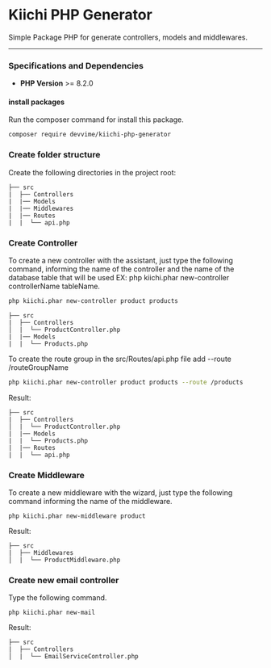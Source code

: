 # Kiichi PHP Generator

Simple Package PHP for generate controllers, models and middlewares.

***

### Specifications and Dependencies

- **PHP Version** >= 8.2.0

#### install packages

Run the composer command for install this package.

```
composer require devvime/kiichi-php-generator
```

### Create folder structure

Create the following directories in the project root:

```
├── src
|  ├── Controllers
|  |── Models
|  |── Middlewares
|  |── Routes
|  |  └── api.php
```

### Create Controller

To create a new controller with the assistant, just type the following command, informing the name of the controller and the name of the database table that will be used
EX: php kiichi.phar new-controller controllerName tableName.

```bash
php kiichi.phar new-controller product products
```

```
├── src
|  ├── Controllers
│  |  └── ProductController.php
|  |── Models
|  |  └── Products.php
```

To create the route group in the src/Routes/api.php file add --route /routeGroupName

```bash
php kiichi.phar new-controller product products --route /products
```

Result:

```
├── src
|  ├── Controllers
│  |  └── ProductController.php
|  |── Models
|  |  └── Products.php
|  |── Routes
|  |  └── api.php
```

### Create Middleware

To create a new middleware with the wizard, just type the following command informing the name of the middleware.

```
php kiichi.phar new-middleware product
```

Result:

```
├── src
|  ├── Middlewares
│  |  └── ProductMiddleware.php
```

### Create new email controller

Type the following command.

```
php kiichi.phar new-mail
```

Result:

```
├── src
|  ├── Controllers
│  |  └── EmailServiceController.php
```